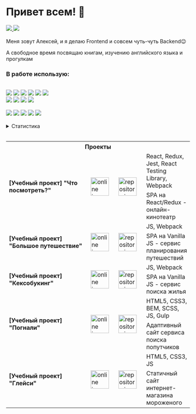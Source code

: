 # Привет всем! 👋

<a target="_blank" href="https://t.me/AlexMorozovDev">
    <img src="https://img.shields.io/badge/Telegram-1f1f1f?style=flat-square&logo=Telegram&labelColor=1f1f1f"/>
</a>
<a target="_blank" href="mailto:alex.morozov.webdev@gmail.com">
    <img src="https://img.shields.io/badge/Gmail-1f1f1f?style=flat-square&logo=Gmail&labelColor=1f1f1f"/>
</a>
<br>
<br>
  Меня зовут Алексей, и я делаю Frontend и совсем чуть-чуть Backend😉<br>

  А свободное время посвящаю книгам, изучению английского языка и прогулкам<br>
<h3>В&nbsp;работе&nbsp;использую:</h3><br>
<div>
  <div>
    <img src="https://img.shields.io/badge/HTML5-code-FF9200?style=flat-square&logo=HTML5&labelColor=black"/>
    <img src="https://img.shields.io/badge/CSS3-code-FF9200?style=flat-square&logo=CSS3&labelColor=black"/>
    <img src="https://img.shields.io/badge/BEM-code-FF9200?style=flat-square&labelColor=black"/>
    <img src="https://img.shields.io/badge/Sass-code-FF9200?style=flat-square&logo=Sass&labelColor=black">
    <img src="https://img.shields.io/badge/Javascript-code-FF9200?style=flat-square&logo=Javascript&labelColor=black"/>
    <img src="https://img.shields.io/badge/React-code-FF9200?style=flat-square&logo=React&labelColor=black"><br>
    <img src="https://img.shields.io/badge/Redux-code-FF9200?style=flat-square&logo=Redux&labelColor=black">
    <img src="https://img.shields.io/badge/StyledComponents-code-FF9200?style=flat-square&logo=styled-components&labelColor=black">
    <img src="https://img.shields.io/badge/Jest-code-FF9200?style=flat-square&logo=Jest&labelColor=black">
    <img src="https://img.shields.io/badge/NodeJS-code-FF9200?style=flat-square&labelColor=black">
  </div><br>
  <div>
    <img src="https://img.shields.io/badge/ESlint-tool-1924B1?style=flat-square&logo=ESlint&labelColor=black">
    <img src="https://img.shields.io/badge/Webpack-tool-1924B1?style=flat-square&logo=Webpack&labelColor=black">
    <img src="https://img.shields.io/badge/TravisCI-tool-1924B1?style=flat-square&logo=Travis-CI&labelColor=black">
    <img src="https://img.shields.io/badge/Vercel-tool-1924B1?style=flat-square&logo=Vercel&labelColor=black">
    <img src="https://img.shields.io/badge/Figma-tool-1924B1?style=flat-square&logo=Figma&labelColor=black">
  </div>
</div>
<br>
<details>
  <summary>Статистика</summary>
  <p>
    <img height="160em" src="https://github-readme-stats.vercel.app/api?username=AMorozov-web&show_icons=true&theme=radical" />
    <img height="160em" src="https://github-readme-stats-eight-theta.vercel.app/api/top-langs/?username=AMorozov-web&theme=radical&layout=compact" />
  </p>
  <!-- <img height="180px" src="https://github-readme-stats.vercel.app/api?username=AMorozov-web&hide_title=true&hide_border=true&show_icons=true&include_all_commits=true&count_private=true&line_height=27&text_color=000&icon_color=000&bg_color=ffa400,ffcc40,ff9400,009999,689ad3&theme=graywhite" /><br> -->
</details>
<br>
<table>
  <tr>
    <th colspan="4">
      Проекты
    </th>
  </tr>
  <tr>
    <td rowspan="2" width="360">
      <b>[Учебный проект] "Что посмотреть?"</b>
    </td>
    <td rowspan="2" width="78">
      <a target="_blank" href="https://github.com/AMorozov-web/What-to-watch-6">
        <img width="50" alt="online icon" src="https://i.ibb.co/vBLtH3g/eye.png" />
      </a>
    </td>
    <td rowspan="2" width="78">
      <a target="_blank" href="https://github.com/AMorozov-web/What-to-watch-6">
        <img width="50" alt="repository icon" src="https://i.ibb.co/mJ1Gf5Q/icon.png" />
      </a>
    </td>
    <td width="fit-content">
      React, Redux, Jest, React Testing Library, Webpack
    </td>
  </tr>
  <tr>
    <td>
      SPA на React/Redux - онлайн-кинотеатр
    </td>
  </tr>
  <tr>
    <td rowspan="2" width="360">
      <b>[Учебный проект] "Большое путешествие"</b>
    </td>
    <td rowspan="2" width="78">
      <a target="_blank" href="https://github.com/AMorozov-web/Big-trip-13">
        <img width="50" alt="online icon" src="https://i.ibb.co/vBLtH3g/eye.png" />
      </a>
    </td>
    <td rowspan="2" width="78">
      <a target="_blank" href="https://github.com/AMorozov-web/Big-trip-13">
        <img width="50" alt="repository icon" src="https://i.ibb.co/mJ1Gf5Q/icon.png" />
      </a>
    </td>
    <td>
      JS, Webpack
    </td>
  </tr>
  <tr>
    <td>
      SPA на Vanilla JS - сервис планирования путешествий
    </td>
  </tr>
  <tr>
    <td rowspan="2" width="360">
      <b>[Учебный проект] "Кексобукинг"</b>
    </td>
    <td rowspan="2" width="78">
      <a target="_blank" href="https://github.com/AMorozov-web/Keksobooking-21">
        <img width="50" alt="online icon" src="https://i.ibb.co/vBLtH3g/eye.png" />
      </a>
    </td>
    <td rowspan="2" width="78">
      <a target="_blank" href="https://github.com/AMorozov-web/Keksobooking-21">
        <img width="50" alt="repository icon" src="https://i.ibb.co/mJ1Gf5Q/icon.png" />
      </a>
    </td>
    <td>
      JS, Webpack
    </td>
  </tr>
  <tr>
    <td>
      SPA на Vanilla JS - сервис поиска жилья
    </td>
  </tr>
  <tr>
    <td rowspan="2" width="360">
      <b>[Учебный проект] "Погнали"</b>
    </td>
    <td rowspan="2" width="78">
      <a target="_blank" href="https://github.com/AMorozov-web/Pognali-20">
        <img width="50" alt="online icon" src="https://i.ibb.co/vBLtH3g/eye.png" />
      </a>
    </td>
    <td rowspan="2" width="78">
      <a target="_blank" href="https://github.com/AMorozov-web/Pognali-20">
        <img width="50" alt="repository icon" src="https://i.ibb.co/mJ1Gf5Q/icon.png" />
      </a>
    </td>
    <td>
      HTML5, CSS3, BEM, SCSS, JS, Gulp
    </td>
  </tr>
  <tr>
    <td>Адаптивный сайт сервиса поиска попутчиков</td>
  </tr>
  <tr>
    <td rowspan="2" width="360">
      <b>[Учебный проект] "Глейси"</b>
    </td>
    <td rowspan="2" width="78">
      <a target="_blank" href="https://github.com/AMorozov-web/Gllacy-28">
        <img width="50" alt="online icon" src="https://i.ibb.co/vBLtH3g/eye.png" />
      </a>
    </td>
    <td rowspan="2" width="78">
      <a target="_blank" href="https://github.com/AMorozov-web/Gllacy-28">
        <img width="50" alt="repository icon" src="https://i.ibb.co/mJ1Gf5Q/icon.png" />
      </a>
    </td>
    <td>HTML5, CSS3, JS</td>
  </tr>
  <tr>
    <td>Статичный сайт интернет-магазина мороженого</td>
  </tr>
</table>

<!--
Here are some ideas to get you started:

- 🔭 I’m currently working on ...
- 🌱 I’m currently learning ...
- 👯 I’m looking to collaborate on ...
- 🤔 I’m looking for help with ...
- 💬 Ask me about ...
- 📫 How to reach me: ...
- 😄 Pronouns: ...
- ⚡ Fun fact: ...
-->
